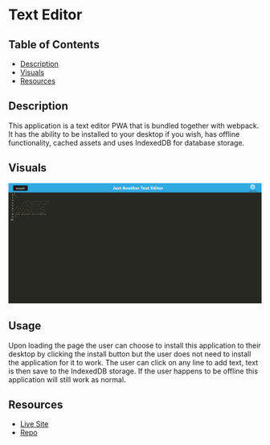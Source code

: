 # Text Editor

## Table of Contents
- [Description](#description)
- [Visuals](#visuals)
- [Resources](#resources)

## Description
This application is a text editor PWA that is bundled together with webpack. It has the ability to be installed to your desktop if you wish, has offline functionality, cached assets and uses IndexedDB for database storage. 

## Visuals
![Picture of Website](./client/src/images/J-A-T-E.png)
## Usage
Upon loading the page the user can choose to install this application to their desktop by clicking the install button but the user does not need to install the application for it to work. The user can click on any line to add text, text is then save to the IndexedDB storage. If the user happens to be offline this application will still work as normal. 
## Resources
- [Live Site](https://obscure-taiga-07184.herokuapp.com/)
- [Repo](https://github.com/codytheroux96/text-editor)

